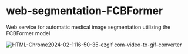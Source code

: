 # web-segmentation-FCBFormer
Web service for automatic medical image segmentation utilizing the FCBFormer model

![HTML-Chrome2024-02-1116-50-35-ezgif com-video-to-gif-converter](https://github.com/SeongminCC/web-segmentation-FCBFormer/assets/110529690/bd647875-91e9-4c6e-84b4-9c91ee263721)
